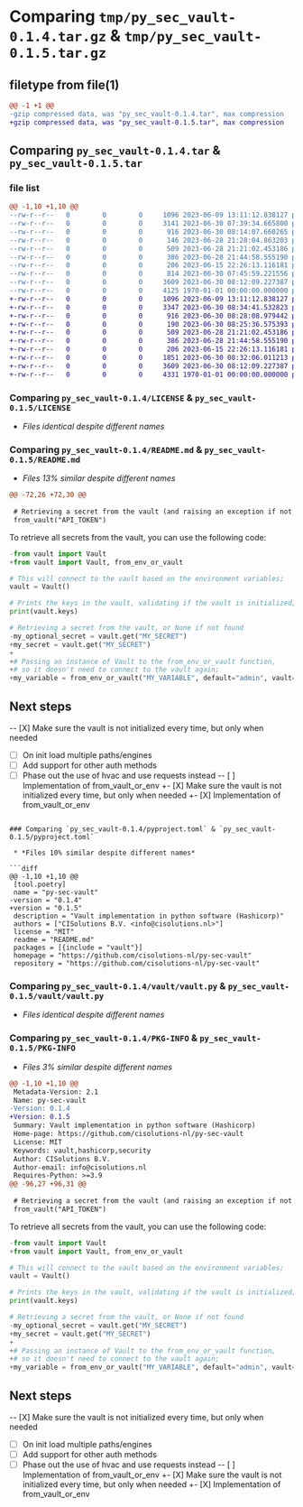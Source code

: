 # Comparing `tmp/py_sec_vault-0.1.4.tar.gz` & `tmp/py_sec_vault-0.1.5.tar.gz`

## filetype from file(1)

```diff
@@ -1 +1 @@
-gzip compressed data, was "py_sec_vault-0.1.4.tar", max compression
+gzip compressed data, was "py_sec_vault-0.1.5.tar", max compression
```

## Comparing `py_sec_vault-0.1.4.tar` & `py_sec_vault-0.1.5.tar`

### file list

```diff
@@ -1,10 +1,10 @@
--rw-r--r--   0        0        0     1096 2023-06-09 13:11:12.838127 py_sec_vault-0.1.4/LICENSE
--rw-r--r--   0        0        0     3141 2023-06-30 07:39:34.665800 py_sec_vault-0.1.4/README.md
--rw-r--r--   0        0        0      916 2023-06-30 08:14:07.660265 py_sec_vault-0.1.4/pyproject.toml
--rw-r--r--   0        0        0      146 2023-06-28 21:28:04.863203 py_sec_vault-0.1.4/vault/__init__.py
--rw-r--r--   0        0        0      509 2023-06-28 21:21:02.453186 py_sec_vault-0.1.4/vault/client.py
--rw-r--r--   0        0        0      386 2023-06-28 21:44:58.555190 py_sec_vault-0.1.4/vault/config.py
--rw-r--r--   0        0        0      206 2023-06-15 22:26:13.116181 py_sec_vault-0.1.4/vault/exceptions.py
--rw-r--r--   0        0        0      814 2023-06-30 07:45:59.221556 py_sec_vault-0.1.4/vault/utils.py
--rw-r--r--   0        0        0     3609 2023-06-30 08:12:09.227387 py_sec_vault-0.1.4/vault/vault.py
--rw-r--r--   0        0        0     4125 1970-01-01 00:00:00.000000 py_sec_vault-0.1.4/PKG-INFO
+-rw-r--r--   0        0        0     1096 2023-06-09 13:11:12.838127 py_sec_vault-0.1.5/LICENSE
+-rw-r--r--   0        0        0     3347 2023-06-30 08:34:41.532823 py_sec_vault-0.1.5/README.md
+-rw-r--r--   0        0        0      916 2023-06-30 08:28:08.979442 py_sec_vault-0.1.5/pyproject.toml
+-rw-r--r--   0        0        0      190 2023-06-30 08:25:36.575393 py_sec_vault-0.1.5/vault/__init__.py
+-rw-r--r--   0        0        0      509 2023-06-28 21:21:02.453186 py_sec_vault-0.1.5/vault/client.py
+-rw-r--r--   0        0        0      386 2023-06-28 21:44:58.555190 py_sec_vault-0.1.5/vault/config.py
+-rw-r--r--   0        0        0      206 2023-06-15 22:26:13.116181 py_sec_vault-0.1.5/vault/exceptions.py
+-rw-r--r--   0        0        0     1851 2023-06-30 08:32:06.011213 py_sec_vault-0.1.5/vault/utils.py
+-rw-r--r--   0        0        0     3609 2023-06-30 08:12:09.227387 py_sec_vault-0.1.5/vault/vault.py
+-rw-r--r--   0        0        0     4331 1970-01-01 00:00:00.000000 py_sec_vault-0.1.5/PKG-INFO
```

### Comparing `py_sec_vault-0.1.4/LICENSE` & `py_sec_vault-0.1.5/LICENSE`

 * *Files identical despite different names*

### Comparing `py_sec_vault-0.1.4/README.md` & `py_sec_vault-0.1.5/README.md`

 * *Files 13% similar despite different names*

```diff
@@ -72,26 +72,30 @@
 
 # Retrieving a secret from the vault (and raising an exception if not found)
 from_vault("API_TOKEN")
 ```
 
 To retrieve all secrets from the vault, you can use the following code:
 ```python
-from vault import Vault
+from vault import Vault, from_env_or_vault
 
 # This will connect to the vault based on the environment variables;
 vault = Vault()
 
 # Prints the keys in the vault, validating if the vault is initialized;
 print(vault.keys) 
 
 # Retrieving a secret from the vault, or None if not found
-my_optional_secret = vault.get("MY_SECRET")
+my_secret = vault.get("MY_SECRET")
+
+# Passing an instance of Vault to the from_env_or_vault function,
+# so it doesn't need to connect to the vault again;
+my_variable = from_env_or_vault("MY_VARIABLE", default="admin", vault=vault)
 ```
 
 
 ## Next steps
-- [X] Make sure the vault is not initialized every time, but only when needed
 - [ ] On init load multiple paths/engines
 - [ ] Add support for other auth methods
 - [ ] Phase out the use of hvac and use requests instead
-- [ ] Implementation of from_vault_or_env
+- [X] Make sure the vault is not initialized every time, but only when needed
+- [X] Implementation of from_vault_or_env
```

### Comparing `py_sec_vault-0.1.4/pyproject.toml` & `py_sec_vault-0.1.5/pyproject.toml`

 * *Files 10% similar despite different names*

```diff
@@ -1,10 +1,10 @@
 [tool.poetry]
 name = "py-sec-vault"
-version = "0.1.4"
+version = "0.1.5"
 description = "Vault implementation in python software (Hashicorp)"
 authors = ["CISolutions B.V. <info@cisolutions.nl>"]
 license = "MIT"
 readme = "README.md"
 packages = [{include = "vault"}]
 homepage = "https://github.com/cisolutions-nl/py-sec-vault"
 repository = "https://github.com/cisolutions-nl/py-sec-vault"
```

### Comparing `py_sec_vault-0.1.4/vault/vault.py` & `py_sec_vault-0.1.5/vault/vault.py`

 * *Files identical despite different names*

### Comparing `py_sec_vault-0.1.4/PKG-INFO` & `py_sec_vault-0.1.5/PKG-INFO`

 * *Files 3% similar despite different names*

```diff
@@ -1,10 +1,10 @@
 Metadata-Version: 2.1
 Name: py-sec-vault
-Version: 0.1.4
+Version: 0.1.5
 Summary: Vault implementation in python software (Hashicorp)
 Home-page: https://github.com/cisolutions-nl/py-sec-vault
 License: MIT
 Keywords: vault,hashicorp,security
 Author: CISolutions B.V.
 Author-email: info@cisolutions.nl
 Requires-Python: >=3.9
@@ -96,27 +96,31 @@
 
 # Retrieving a secret from the vault (and raising an exception if not found)
 from_vault("API_TOKEN")
 ```
 
 To retrieve all secrets from the vault, you can use the following code:
 ```python
-from vault import Vault
+from vault import Vault, from_env_or_vault
 
 # This will connect to the vault based on the environment variables;
 vault = Vault()
 
 # Prints the keys in the vault, validating if the vault is initialized;
 print(vault.keys) 
 
 # Retrieving a secret from the vault, or None if not found
-my_optional_secret = vault.get("MY_SECRET")
+my_secret = vault.get("MY_SECRET")
+
+# Passing an instance of Vault to the from_env_or_vault function,
+# so it doesn't need to connect to the vault again;
+my_variable = from_env_or_vault("MY_VARIABLE", default="admin", vault=vault)
 ```
 
 
 ## Next steps
-- [X] Make sure the vault is not initialized every time, but only when needed
 - [ ] On init load multiple paths/engines
 - [ ] Add support for other auth methods
 - [ ] Phase out the use of hvac and use requests instead
-- [ ] Implementation of from_vault_or_env
+- [X] Make sure the vault is not initialized every time, but only when needed
+- [X] Implementation of from_vault_or_env
```

